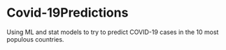 # Covid-19Predictions
Using ML and stat models to try to predict COVID-19 cases in the 10 most populous countries.
